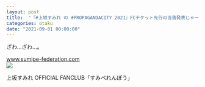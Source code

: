 ```yaml
---
layout: post
title:  "『#上坂すみれ の #PROPAGANDACITY 2021』FCチケット先行の当落発表じゃーい"
categories: otaku
date: "2021-09-01 00:00:00"
---
```


ざわ...ざわ...。


<div class="card">
  <a href="https://www.sumipe-federation.com/"></a>
  <div class="card__header">
    <a href="https://www.sumipe-federation.com/">www.sumipe-federation.com</a>
  </div>
  <div class="card__image">
    <img src="favicon.ico">
  </div>
  <div class="card__title">
    <p>上坂すみれ OFFICIAL FANCLUB「すみぺれんぽう」</p>
  </div>
  <div class="card__description">
    <p></p>
  </div>
</div>

